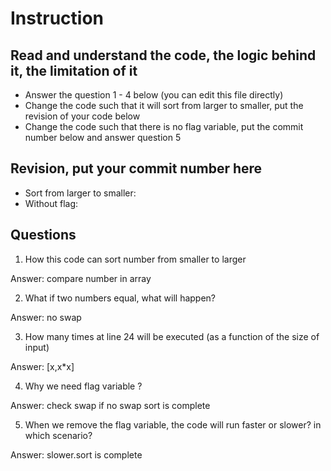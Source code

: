 ﻿# Instruction

## Read and understand the code, the logic behind it, the limitation of it
* Answer the question 1 - 4 below (you can edit this file directly)
* Change the code such that it will sort from larger to smaller, put the revision of your code below
* Change the code such that there is no flag variable, put the commit number below and answer question 5 


## Revision, put your commit number here
* Sort from larger to smaller:
* Without flag:

## Questions
1. How this code can sort number from smaller to larger
 
Answer: compare number in array

2. What if two numbers equal, what will happen? 

Answer: no swap

3. How many times at line 24 will be executed (as a function of the size of input) 

Answer: [x,x*x]

4. Why we need flag variable ? 

Answer: check swap if no swap sort is complete

5. When we remove the flag variable, the code will run faster or slower? in which scenario? 

Answer: slower.sort is complete